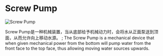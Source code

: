 # Screw Pump

![Screw Pump](block:betterwithmods:screw_pump)

Screw Pump是一种机械装置，当从底部给予机械动力时，会将水从正面泵送到顶面，从而允许向上移动水源。
; The Screw Pump is a mechanical device that when given mechanical power from the bottom will pump water from the front face to the top face, thus allowing moving water sources upwards.
